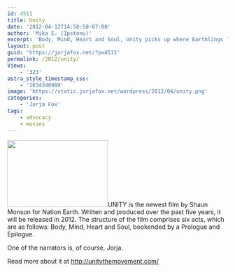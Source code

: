 ```yaml
---
id: 4511
title: Unity
date: '2012-04-12T14:58:50-07:00'
author: 'Mika E. (Ipstenu)'
excerpt: 'Body, Mind, Heart and Soul, Unity picks up where Earthlings left off, and Jorja narrates.'
layout: post
guid: 'https://jorjafox.net/?p=4511'
permalink: /2012/unity/
Views:
    - '323'
astra_style_timestamp_css:
    - '1634348989'
image: 'https://static.jorjafox.net/wordpress/2012/04/unity.png'
categories:
    - 'Jorja Fox'
tags:
    - advocacy
    - movies
---
```


<img class="alignleft size-medium wp-image-4512" title="unity" src="//static.jorjafox.net/wordpress/2012/04/unity-230x153.png" alt="" width="230" height="153" />UNITY is the newest film by Shaun Monson for Nation Earth. Written and produced over the past five years, it will be released in 2012. The structure of the film comprises six acts, which are as follows: Body, Mind, Heart and Soul, bookended by a Prologue and Epilogue.

One of the narrators is, of course, Jorja.

Read more about it at <a href="http://unitythemovement.com/">http://unitythemovement.com/</a>